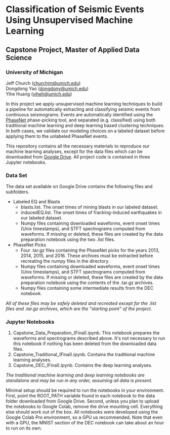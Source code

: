 # Classification of Seismic Events Using Unsupervised Machine Learning
## Capstone Project, Master of Applied Data Science
### University of Michigan
Jeff Church (churchjm@umich.edu) \
Dongdong Yao (dongdony@umich.edu) \
Yihe Huang (yiheh@umich.edu)

In this project we apply unsupervised machine learning techniques to build a pipeline for automatically extracting and classifying seismic events from continuous seismograms.  Events are automatically identified using the [PhaseNet](https://arxiv.org/abs/1803.03211) phase-picking tool, and separated (e.g. classified) using both traditional machine learning and deep learning based clustering techniques.  In both cases, we validate our modeling choices on a labeled dataset before applying them to the unlabeled PhaseNet events.

This repository contains all the necessary materials to reproduce our machine learning analyses, except for the data files which can be downloaded from [Google Drive](https://drive.google.com/drive/folders/1-Eex84NC7S8D0qj-rliZ34Xw5-PKQuaS?usp=sharing).  All project code is contained in three Jupyter notebooks.

### Data Set
The data set available on Google Drive contains the following files and subfolders.
* Labeled EQ and Blasts
  * blasts.list.  The onset times of mining blasts in our labeled dataset.
  * inducedEQ.list.  The onset times of fracking-induced earthquakes in our labeled dataset.
  * Numpy files containing downloaded waveforms, event onset times (Unix timestamps), and STFT spectrograms computed from waveforms.  If missing or deleted, these files are created by the data preparation notebook using the two .list files.
* PhaseNet Picks
  * Four .tar.gz files containing the PhaseNet picks for the years 2013, 2014, 2015, and 2016.  These archives must be extracted before recreating the numpy files in the directory.
  * Numpy files containing downloaded waveforms, event onset times (Unix timestamps), and STFT spectrograms computed from waveforms.  If missing or deleted, these files are created by the data preparation notebook using the contents of the .tar.gz archives.
  * Numpy files containing some intermediate results from the DEC notebook.

*All of these files may be safely deleted and recreated except for the .list files and .tar.gz archives, which are the "starting point" of the project.*

### Jupyter Notebooks
1. Capstone_Data_Preparation_(Final).ipynb.  This notebook prepares the waveforms and spectrograms described above.  It's not necessary to run this notebook if nothing has been deleted from the downloaded data files.
2. Capstone_Traditional_(Final).ipynb.  Contains the traditional machine learning analyses.
3. Capstone_DEC_(Final).ipynb.  Contains the deep learning analyses.

*The traditional machine learning and deep learning notebooks are standalone and may be run in any order, assuming all data is present.*

Minimal setup should be required to run the notebooks in your environment.  First, point the ROOT_PATH variable found in each notebook to the data folder downloaded from Google Drive.  Second, unless you plan to upload the notebooks to Google Colab, remove the drive mounting cell.  Everything else should work out of the box.  All notebooks were developed using the Google Colab Pro environment, so a GPU us recommended.  Note that even with a GPU, the MNIST section of the DEC notebook can take about an hour to run on its own.
